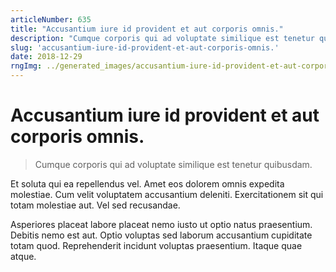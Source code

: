 ```yaml
---
articleNumber: 635
title: "Accusantium iure id provident et aut corporis omnis."
description: "Cumque corporis qui ad voluptate similique est tenetur quibusdam."
slug: 'accusantium-iure-id-provident-et-aut-corporis-omnis.'
date: 2018-12-29
rngImg: ../generated_images/accusantium-iure-id-provident-et-aut-corporis-omnis..jpg
---
```


# Accusantium iure id provident et aut corporis omnis.

> Cumque corporis qui ad voluptate similique est tenetur quibusdam.

Et soluta qui ea repellendus vel. Amet eos dolorem omnis expedita molestiae. Cum velit voluptatem accusantium deleniti. Exercitationem sit qui totam molestiae aut. Vel sed recusandae.
 Asperiores placeat labore placeat nemo iusto ut optio natus praesentium. Debitis nemo est aut. Optio voluptas sed laborum accusantium cupiditate totam quod. Reprehenderit incidunt voluptas praesentium. Itaque quae atque.
